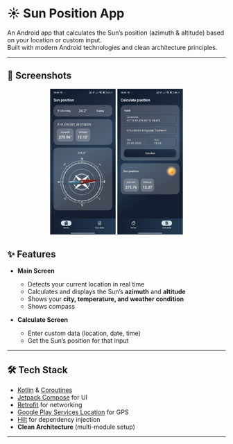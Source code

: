 # ☀️ Sun Position App

An Android app that calculates the Sun’s position (azimuth & altitude) based on your location or custom input.  
Built with modern Android technologies and clean architecture principles.

---

## 📱 Screenshots
<p align="center">
  <img src="screenshots/main.jpg" alt="Main screen" width="30%" />
  <img src="screenshots/calculate.jpg" alt="Calculate screen" width="30%" />
</p>

## ✨ Features

- **Main Screen**
  - Detects your current location in real time
  - Calculates and displays the Sun’s **azimuth** and **altitude**
  - Shows your **city, temperature, and weather condition**
  - Shows compass

- **Calculate Screen**
  - Enter custom data (location, date, time)
  - Get the Sun’s position for that input

---

## 🛠 Tech Stack

- [Kotlin](https://kotlinlang.org/) & [Coroutines](https://kotlinlang.org/docs/coroutines-overview.html)  
- [Jetpack Compose](https://developer.android.com/jetpack/compose) for UI  
- [Retrofit](https://square.github.io/retrofit/) for networking  
- [Google Play Services Location](https://developers.google.com/android/reference/com/google/android/gms/location/package-summary) for GPS  
- [Hilt](https://dagger.dev/hilt/) for dependency injection  
- **Clean Architecture** (multi-module setup)

---
